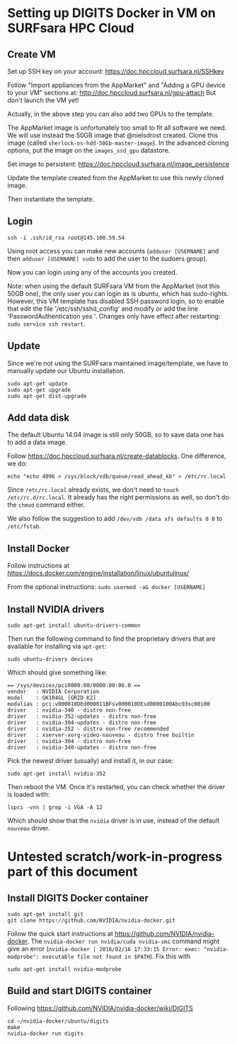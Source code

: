 # Setting up DIGITS Docker in VM on SURFsara HPC Cloud

## Create VM

Set up SSH key on your account:
https://doc.hpccloud.surfsara.nl/SSHkey

Follow "Import appliances from the AppMarket" and "Adding a GPU device to your VM" sections at:
http://doc.hpccloud.surfsara.nl/gpu-attach
But don't launch the VM yet!

Actually, in the above step you can also add two GPUs to the template.

The AppMarket image is unfortunately too small to fit all software we need. We will use instead the 50GB image that @nielsdrost created. Clone this image (called `sherlock-os-hdd-50Gb-master-image`). In the advanced cloning options, put the image on the `images_ssd_gpu` datastore.

Set image to persistent:
https://doc.hpccloud.surfsara.nl/image_persistence

Update the template created from the AppMarket to use this newly cloned image.

Then instantiate the template.

## Login

    ssh -i .ssh/id_rsa root@145.100.59.54

Using root access you can make new accounts (`adduser [USERNAME]` and then `adduser [USERNAME] sudo` to add the user to the sudoers group).

Now you can login using any of the accounts you created.

Note: when using the default SURFsara VM from the AppMarket (not this 50GB one), the only user you can login as is ubuntu, which has sudo-rights. However, this VM template has disabled SSH password login, so to enable that edit the file '/etc/ssh/sshd_config' and modify or add the line 'PasswordAuthentication yes
'.  Changes only have effect after restarting: `sudo service ssh restart`.

## Update

Since we're not using the SURFsara maintained image/template, we have to manually update our Ubuntu installation.

    sudo apt-get update
    sudo apt-get upgrade
    sudo apt-get dist-upgrade

## Add data disk

The default Ubuntu 14.04 image is still only 50GB, so to save data one has to add a data image.

Follow https://doc.hpccloud.surfsara.nl/create-datablocks. One difference, we do:

    echo "echo 4096 > /sys/block/vdb/queue/read_ahead_kb" > /etc/rc.local

Since `/etc/rc.local` already exists, we don't need to `touch /etc/rc.d/rc.local`. It already has the right permissions as well, so don't do the `chmod` command either.

We also follow the suggestion to add `/dev/vdb /data xfs defaults 0 0` to `/etc/fstab`.

## Install Docker

Follow instructions at https://docs.docker.com/engine/installation/linux/ubuntulinux/

From the optional instructions: `sudo usermod -aG docker [USERNAME]`

## Install NVIDIA drivers

    sudo apt-get install ubuntu-drivers-common

Then run the following command to find the proprietary drivers that are available for installing via `apt-get`:

    sudo ubuntu-drivers devices

Which should give something like:

    == /sys/devices/pci0000:00/0000:00:06.0 ==
    vendor   : NVIDIA Corporation
    model    : GK104GL [GRID K2]
    modalias : pci:v000010DEd000011BFsv000010DEsd0000100Abc03sc00i00
    driver   : nvidia-340 - distro non-free
    driver   : nvidia-352-updates - distro non-free
    driver   : nvidia-304-updates - distro non-free
    driver   : nvidia-352 - distro non-free recommended
    driver   : xserver-xorg-video-nouveau - distro free builtin
    driver   : nvidia-304 - distro non-free
    driver   : nvidia-340-updates - distro non-free

Pick the newest driver (usually) and install it, in our case:

    sudo apt-get install nvidia-352

Then reboot the VM. Once it's restarted, you can check whether the driver is loaded with:

    lspci -vnn | grep -i VGA -A 12

Which should show that the `nvidia` driver is in use, instead of the default `nouveau` driver.

# Untested scratch/work-in-progress part of this document

## Install DIGITS Docker container

    sudo apt-get install git
    git clone https://github.com/NVIDIA/nvidia-docker.git
    
Follow the quick start instructions at https://github.com/NVIDIA/nvidia-docker. The `nvidia-docker run nvidia/cuda nvidia-smi` command might give an error (`nvidia-docker | 2016/02/16 17:33:15 Error: exec: "nvidia-modprobe": executable file not found in $PATH`). Fix this with

    sudo apt-get install nvidia-modprobe

## Build and start DIGITS container

Following https://github.com/NVIDIA/nvidia-docker/wiki/DIGITS

    cd ~/nvidia-docker/ubuntu/digits
    make
    nvidia-docker run digits
